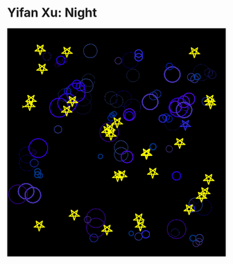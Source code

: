 <h1> Yifan Xu: Night </h1>
<img src="https://github.com/yxu3260/TurtleArtDesign/blob/master/night.PNG">
